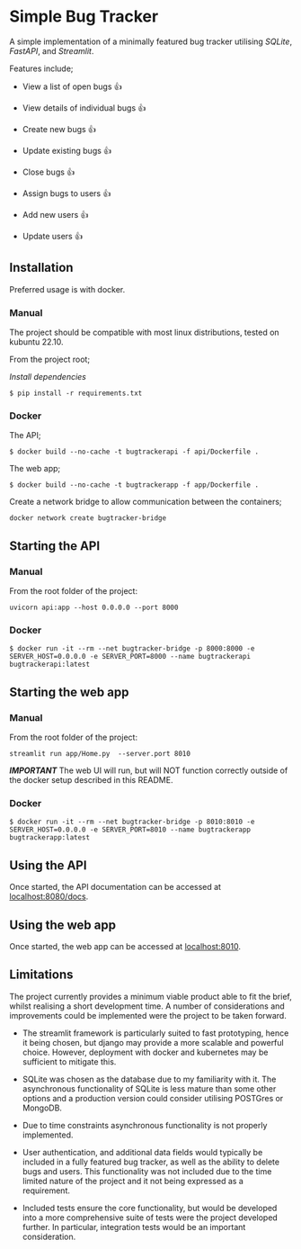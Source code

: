 
# Simple Bug Tracker 

A simple implementation of a minimally featured bug tracker utilising *SQLite*, *FastAPI*, and *Streamlit*.

Features include;

* View a list of open bugs :thumbsup:

* View details of individual bugs :thumbsup:

* Create new bugs :thumbsup:

* Update existing bugs :thumbsup:

* Close bugs :thumbsup:

* Assign bugs to users :thumbsup:

* Add new users :thumbsup:

* Update users :thumbsup:

## Installation

Preferred usage is with docker. 

### Manual 
The project should be compatible with most linux distributions, tested on kubuntu 22.10.

From the project root; 

*Install dependencies*
```
$ pip install -r requirements.txt
```

### Docker

The API;
```
$ docker build --no-cache -t bugtrackerapi -f api/Dockerfile .
```

The web app;
```
$ docker build --no-cache -t bugtrackerapp -f app/Dockerfile .
```

Create a network bridge to allow communication between the containers;
```
docker network create bugtracker-bridge
```

## Starting the API

### Manual

From the root folder of the project:
```
uvicorn api:app --host 0.0.0.0 --port 8000
```

### Docker

```
$ docker run -it --rm --net bugtracker-bridge -p 8000:8000 -e SERVER_HOST=0.0.0.0 -e SERVER_PORT=8000 --name bugtrackerapi bugtrackerapi:latest
```

## Starting the web app

### Manual

From the root folder of the project:
```
streamlit run app/Home.py  --server.port 8010 
```
***IMPORTANT*** The web UI will run, but will NOT function correctly outside of the docker setup described in this README.

### Docker

```
$ docker run -it --rm --net bugtracker-bridge -p 8010:8010 -e SERVER_HOST=0.0.0.0 -e SERVER_PORT=8010 --name bugtrackerapp bugtrackerapp:latest
```

## Using the API

Once started, the API documentation can be accessed at [localhost:8080/docs](localhost:8080/docs).

## Using the web app

Once started, the web app can be accessed at [localhost:8010](localhost:8010).

## Limitations

The project currently provides a minimum viable product able to fit the brief, whilst realising a short development time. A number of considerations and improvements could be implemented were the project to be taken forward.

* The streamlit framework is particularly suited to fast prototyping, hence it being chosen, but django may provide a more scalable and powerful choice. However, deployment with docker and kubernetes may be sufficient to mitigate this.

* SQLite was chosen as the database due to my familiarity with it. The asynchronous functionality of SQLite is less mature than some other options and a production version could consider utilising POSTGres or MongoDB.

* Due to time constraints asynchronous functionality is not properly implemented.

* User authentication, and additional data fields would typically be included in a fully featured bug tracker, as well as the ability to delete bugs and users. This functionality was not included due to the time limited nature of the project and it not being expressed as a requirement.

* Included tests ensure the core functionality, but would be developed into a more comprehensive suite of tests were the project developed further. In particular, integration tests would be an important consideration.